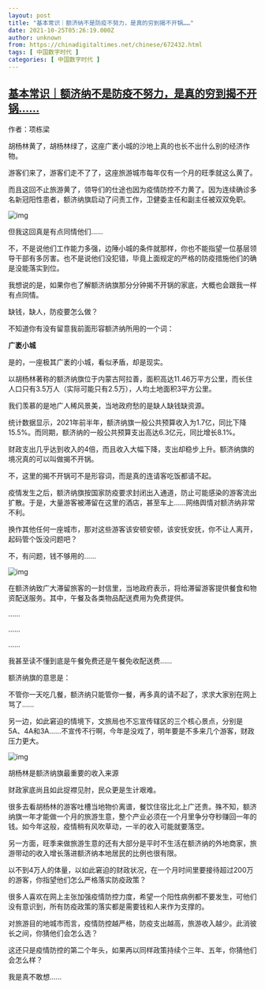 ```yaml
---
layout: post
title: "基本常识｜额济纳不是防疫不努力，是真的穷到揭不开锅……"
date: 2021-10-25T05:26:19.000Z
author: unknown
from: https://chinadigitaltimes.net/chinese/672432.html
tags: [ 中国数字时代 ]
categories: [ 中国数字时代 ]
---
```

<!--1635139579000-->
[基本常识｜额济纳不是防疫不努力，是真的穷到揭不开锅……](https://chinadigitaltimes.net/chinese/672432.html)
------

<div>
<p><zz>作者：项栋梁</zz></p><p>胡杨林黄了，胡杨林绿了，这座广袤小城的沙地上真的也长不出什么别的经济作物。</p><p>游客们来了，游客们走不了了，这座旅游城市每年仅有一个月的旺季就这么黄了。</p><p>而且这回不止旅游黄了，领导们的仕途也因为疫情防控不力黄了。因为连续确诊多名新冠阳性患者，额济纳旗启动了问责工作，卫健委主任和副主任被双双免职。</p><p><img src="https://mmbiz.qpic.cn/mmbiz_jpg/TP65WXCia4CJgDYOyITVvsdm08qhCCz7peCunDqwCuXoX9P1TLbhibQRbzsuNVNUyicmTJibCn0N1eEMw3fOneMmfw/640" alt="img" /></p><p>但我这回真是有点同情他们……</p><p>不，不是说他们工作能力多强，边陲小城的条件就那样，你也不能指望一位基层领导干部有多厉害。也不是说他们没犯错，毕竟上面规定的严格的防疫措施他们的确是没能落实到位。</p><p>我想说的是，如果你也了解额济纳旗那分分钟揭不开锅的家底，大概也会跟我一样有点同情。</p><p>缺钱，缺人，防疫要怎么做？</p><p>不知道你有没有留意我前面形容额济纳所用的一个词：</p><p><strong>广袤小城</strong></p><p>是的，一座极其广袤的小城，看似矛盾，却是现实。</p><p>以胡杨林著称的额济纳旗位于内蒙古阿拉善，面积高达11.46万平方公里，而长住人口只有3.5万人（实际可能只有2.5万），人均土地面积3平方公里。</p><p>我们羡慕的是地广人稀风景美，当地政府愁的是缺人缺钱缺资源。</p><p>统计数据显示，2021年前半年，额济纳旗一般公共预算收入为1.7亿，同比下降15.5%。而同期，额济纳的一般公共预算支出高达6.3亿元，同比增长8.1%。</p><p>财政支出几乎达到收入的4倍，而且收入大幅下降，支出却稳步上升。额济纳旗的境况真的可以叫做揭不开锅。</p><p>不，这里的揭不开锅可不是形容词，而是真的连请客吃饭都请不起。</p><p>疫情发生之后，额济纳旗按国家防疫要求封闭出入通道，防止可能感染的游客流出扩散。于是，大量游客被滞留在这里的酒店，甚至车上……网络舆情对额济纳非常不利。</p><p>换作其他任何一座城市，那对这些游客该安顿安顿，该安抚安抚，你不让人离开，起码管个饭没问题吧？</p><p>不，有问题，钱不够用的……</p><p><img src="https://mmbiz.qpic.cn/mmbiz_jpg/TP65WXCia4CJgDYOyITVvsdm08qhCCz7p7IhMhzrM4NeeRAB4whHg9ZRSPsCbOf2NCosotx14y1A4ytaYVeNfKA/640" alt="img" /></p><p>在额济纳致广大滞留旅客的一封信里，当地政府表示，将给滞留游客提供餐食和物资配送服务。其中，午餐及各类物品配送费用为免费提供。</p><p>……</p><p>……</p><p>……</p><p>我甚至读不懂到底是午餐免费还是午餐免收配送费……</p><p>额济纳旗的意思是：</p><p>不管你一天吃几餐，额济纳只能管你一餐，再多真的请不起了，求求大家别在网上骂了……</p><p>另一边，如此窘迫的情境下，文旅局也不忘宣传辖区的三个核心景点，分别是5A、4A和3A……不宣传不行啊，今年是没戏了，明年要是不多来几个游客，财政压力更大。</p><p><img src="https://mmbiz.qpic.cn/mmbiz_jpg/TP65WXCia4CJgDYOyITVvsdm08qhCCz7p58icv7gAxFcRJO6YZBkHllhaGe68bqdtby2SRpS5IeYKka8oRUucn5w/640" alt="img" /></p><p>胡杨林是额济纳旗最重要的收入来源</p><p>财政家底尚且如此捉襟见肘，民众更是生计艰难。</p><p>很多去看胡杨林的游客吐槽当地物价离谱，餐饮住宿比北上广还贵。殊不知，额济纳旗一年才能做一个月的旅游生意，整个产业必须在一个月里争分夺秒赚回一年的钱。如今年这般，疫情稍有风吹草动，一半的收入可能就要落空。</p><p>另一方面，旺季来做旅游生意的还有大部分是平时不生活在额济纳的外地商家，旅游带动的收入增长落进额济纳本地居民的比例也很有限。</p><p>以不到4万人的体量，以如此窘迫的财政状况，在一个月时间里要接待超过200万的游客，你指望他们怎么严格落实防疫政策？</p><p>很多人喜欢在网上主张加强疫情防控力度，希望一个阳性病例都不要发生，可他们没有意识到，所有防疫政策的落实都是需要钱和人来作为支撑的。</p><p>对旅游目的地城市而言，疫情防控越严格，防疫支出越高，旅游收入越少。此消彼长之间，你猜他们会怎么选？</p><p>这还只是疫情防控的第二个年头，如果再以同样政策持续个三年、五年，你猜他们会怎么样？</p><p>我是真不敢想……</p>
</div>
